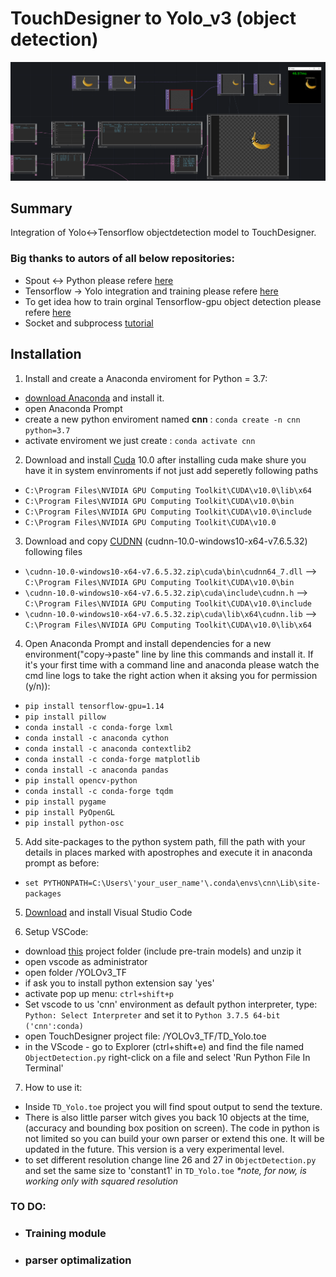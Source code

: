 # TouchDesigner to Yolo_v3 (object detection)
![GitHub Logo](https://github.com/furmanlukasz/TouchDesigner_YOLOv3/blob/master/td_yolo.PNG)
 
## Summary 
Integration of Yolo<->Tensorflow objectdetection model to TouchDesigner.
### Big thanks to autors of all below repositories:   
* Spout <-> Python   please refere [here](https://github.com/spiraltechnica/Spout-for-Python) 
* Tensorflow -> Yolo integration and training please refere [here](https://github.com/wizyoung/YOLOv3_TensorFlow)
* To get idea how to train orginal Tensorflow-gpu object detection please refere [here](https://github.com/EdjeElectronics/TensorFlow-Object-Detection-API-Tutorial-Train-Multiple-Objects-Windows-10)
* Socket and subprocess [tutorial](https://matthewragan.com/2019/08/14/touchdesigner-python-and-the-subprocess-module/?fbclid=IwAR3Jg4byLlK7_PwDKc1DTQalAYUBrLykMM_6rXGNjeoi17CC5PExHmlZwWU)


## Installation 

1. Install and create a Anaconda enviroment for Python = 3.7:

- [download Anaconda](https://www.anaconda.com/distribution/?gclid=EAIaIQobChMIk8aHlZaQ5gIVyKQYCh3aGgmgEAAYASAAEgLAp_D_BwE) and install it.
- open Anaconda Prompt 
- create a new python enviroment named __cnn__ :
  `conda create -n cnn python=3.7`
- activate enviroment we just create : `conda activate cnn`
2. Download and install [Cuda](https://developer.nvidia.com/cuda-10.0-download-archive) 10.0 after installing cuda make shure you have it in system envinroments if not just add seperetly following paths 
- `C:\Program Files\NVIDIA GPU Computing Toolkit\CUDA\v10.0\lib\x64`
- `C:\Program Files\NVIDIA GPU Computing Toolkit\CUDA\v10.0\bin`
- `C:\Program Files\NVIDIA GPU Computing Toolkit\CUDA\v10.0\include` 
- `C:\Program Files\NVIDIA GPU Computing Toolkit\CUDA\v10.0` 
3. Download and copy [CUDNN](https://developer.nvidia.com/compute/machine-learning/cudnn/secure/7.6.5.32/Production/10.0_20191031/cudnn-10.0-windows10-x64-v7.6.5.32.zip) (cudnn-10.0-windows10-x64-v7.6.5.32) following files     
- `\cudnn-10.0-windows10-x64-v7.6.5.32.zip\cuda\bin\cudnn64_7.dll` --> `C:\Program Files\NVIDIA GPU Computing Toolkit\CUDA\v10.0\bin`
- `\cudnn-10.0-windows10-x64-v7.6.5.32.zip\cuda\include\cudnn.h` --> `C:\Program Files\NVIDIA GPU Computing Toolkit\CUDA\v10.0\include`
- `\cudnn-10.0-windows10-x64-v7.6.5.32.zip\cuda\lib\x64\cudnn.lib` --> `C:\Program Files\NVIDIA GPU Computing Toolkit\CUDA\v10.0\lib\x64`

4. Open Anaconda Prompt and install dependencies for a new environment("copy->paste" line by line this commands and install it. If it's your first time with a command line and anaconda please watch the cmd line logs to take the right action when it aksing you for permission (y/n)):
- `pip install tensorflow-gpu=1.14`
- `pip install pillow`
- `conda install -c conda-forge lxml`
- `conda install -c anaconda cython`
- `conda install -c anaconda contextlib2`
- `conda install -c conda-forge matplotlib`
- `conda install -c anaconda pandas`
- `pip install opencv-python`
- `conda install -c conda-forge tqdm`
- `pip install pygame`
- `pip install PyOpenGL`
- `pip install python-osc`

5. Add site-packages to the python system path, fill the path with your details in places marked with apostrophes and execute it in anaconda prompt as before: 
- `set PYTHONPATH=C:\Users\'your_user_name'\.conda\envs\cnn\Lib\site-packages` 
5. [Download](https://code.visualstudio.com/) and install Visual Studio Code

6. Setup VSCode:
- download [this](https://drive.google.com/open?id=1aBPk3tAOk6WPLBuQ61MZAV0ajvuwIEQA) project folder (include pre-train models) and unzip it 
- open vscode as administrator
- open folder /YOLOv3_TF
- if ask you to install python extension say 'yes'
- activate pop up menu:  `ctrl+shift+p` 
- Set vscode to us 'cnn' environment as default python interpreter, type: `Python: Select Interpreter` and set it to `Python 3.7.5 64-bit ('cnn':conda) `
- open TouchDesigner project file: /YOLOv3_TF/TD_Yolo.toe
- in the VScode - go to Explorer (ctrl+shift+e) and find the file named `ObjectDetection.py` right-click on a file and select 'Run Python File In Terminal'

7. How to use it: 
* Inside `TD_Yolo.toe` project you will find spout output to send the texture. 
* There is also little parser witch gives you back 10 objects at the time,(accuracy and bounding box position on screen). The code in python is not limited so you can build your own parser or extend this one. It will be updated in the future. This version is a very experimental level.    
* to set different resolution change line 26 and 27 in `ObjectDetection.py` and set the same size to 'constant1' in `TD_Yolo.toe` _*note, for now, is working only with squared resolution_

### TO DO:

* ### Training module
* ### parser optimalization 

